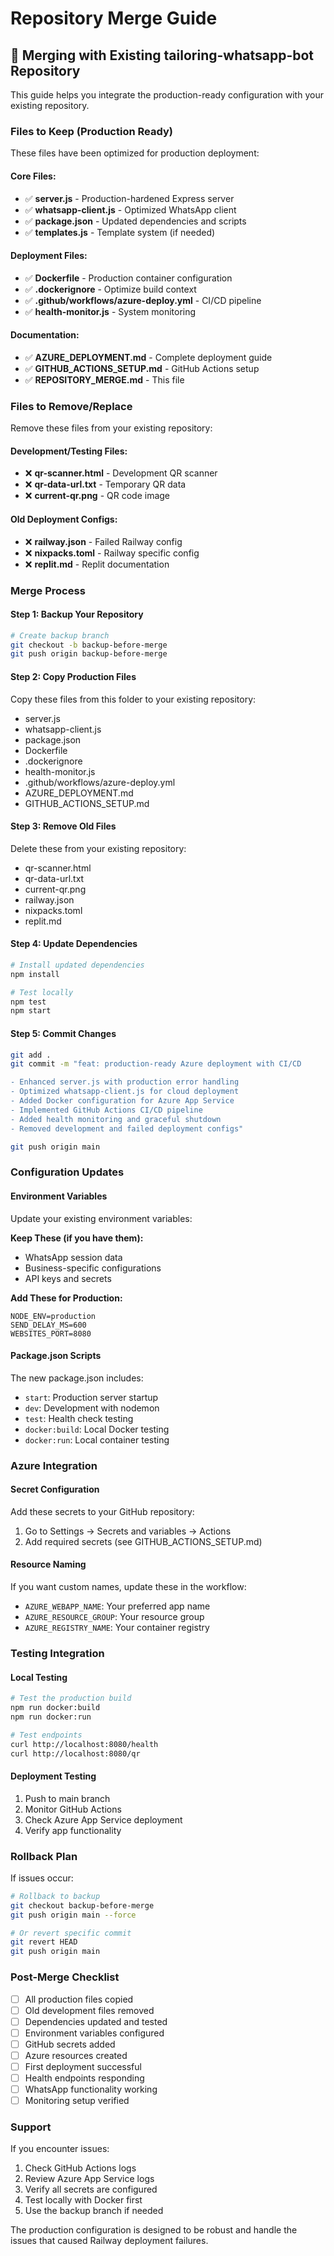 # Repository Merge Guide

## 🔄 Merging with Existing tailoring-whatsapp-bot Repository

This guide helps you integrate the production-ready configuration with your existing repository.

### Files to Keep (Production Ready)
These files have been optimized for production deployment:

#### Core Files:
- ✅ **server.js** - Production-hardened Express server
- ✅ **whatsapp-client.js** - Optimized WhatsApp client
- ✅ **package.json** - Updated dependencies and scripts
- ✅ **templates.js** - Template system (if needed)

#### Deployment Files:
- ✅ **Dockerfile** - Production container configuration
- ✅ **.dockerignore** - Optimize build context
- ✅ **.github/workflows/azure-deploy.yml** - CI/CD pipeline
- ✅ **health-monitor.js** - System monitoring

#### Documentation:
- ✅ **AZURE_DEPLOYMENT.md** - Complete deployment guide
- ✅ **GITHUB_ACTIONS_SETUP.md** - GitHub Actions setup
- ✅ **REPOSITORY_MERGE.md** - This file

### Files to Remove/Replace
Remove these files from your existing repository:

#### Development/Testing Files:
- ❌ **qr-scanner.html** - Development QR scanner
- ❌ **qr-data-url.txt** - Temporary QR data
- ❌ **current-qr.png** - QR code image

#### Old Deployment Configs:
- ❌ **railway.json** - Failed Railway config
- ❌ **nixpacks.toml** - Railway specific config
- ❌ **replit.md** - Replit documentation

### Merge Process

#### Step 1: Backup Your Repository
```bash
# Create backup branch
git checkout -b backup-before-merge
git push origin backup-before-merge
```

#### Step 2: Copy Production Files
Copy these files from this folder to your existing repository:
- server.js
- whatsapp-client.js
- package.json
- Dockerfile
- .dockerignore
- health-monitor.js
- .github/workflows/azure-deploy.yml
- AZURE_DEPLOYMENT.md
- GITHUB_ACTIONS_SETUP.md

#### Step 3: Remove Old Files
Delete these from your existing repository:
- qr-scanner.html
- qr-data-url.txt
- current-qr.png
- railway.json
- nixpacks.toml
- replit.md

#### Step 4: Update Dependencies
```bash
# Install updated dependencies
npm install

# Test locally
npm test
npm start
```

#### Step 5: Commit Changes
```bash
git add .
git commit -m "feat: production-ready Azure deployment with CI/CD

- Enhanced server.js with production error handling
- Optimized whatsapp-client.js for cloud deployment
- Added Docker configuration for Azure App Service
- Implemented GitHub Actions CI/CD pipeline
- Added health monitoring and graceful shutdown
- Removed development and failed deployment configs"

git push origin main
```

### Configuration Updates

#### Environment Variables
Update your existing environment variables:

**Keep These (if you have them):**
- WhatsApp session data
- Business-specific configurations
- API keys and secrets

**Add These for Production:**
```env
NODE_ENV=production
SEND_DELAY_MS=600
WEBSITES_PORT=8080
```

#### Package.json Scripts
The new package.json includes:
- `start`: Production server startup
- `dev`: Development with nodemon
- `test`: Health check testing
- `docker:build`: Local Docker testing
- `docker:run`: Local container testing

### Azure Integration

#### Secret Configuration
Add these secrets to your GitHub repository:
1. Go to Settings → Secrets and variables → Actions
2. Add required secrets (see GITHUB_ACTIONS_SETUP.md)

#### Resource Naming
If you want custom names, update these in the workflow:
- `AZURE_WEBAPP_NAME`: Your preferred app name
- `AZURE_RESOURCE_GROUP`: Your resource group
- `AZURE_REGISTRY_NAME`: Your container registry

### Testing Integration

#### Local Testing
```bash
# Test the production build
npm run docker:build
npm run docker:run

# Test endpoints
curl http://localhost:8080/health
curl http://localhost:8080/qr
```

#### Deployment Testing
1. Push to main branch
2. Monitor GitHub Actions
3. Check Azure App Service deployment
4. Verify app functionality

### Rollback Plan

If issues occur:
```bash
# Rollback to backup
git checkout backup-before-merge
git push origin main --force

# Or revert specific commit
git revert HEAD
git push origin main
```

### Post-Merge Checklist

- [ ] All production files copied
- [ ] Old development files removed
- [ ] Dependencies updated and tested
- [ ] Environment variables configured
- [ ] GitHub secrets added
- [ ] Azure resources created
- [ ] First deployment successful
- [ ] Health endpoints responding
- [ ] WhatsApp functionality working
- [ ] Monitoring setup verified

### Support

If you encounter issues:
1. Check GitHub Actions logs
2. Review Azure App Service logs
3. Verify all secrets are configured
4. Test locally with Docker first
5. Use the backup branch if needed

The production configuration is designed to be robust and handle the issues that caused Railway deployment failures.
